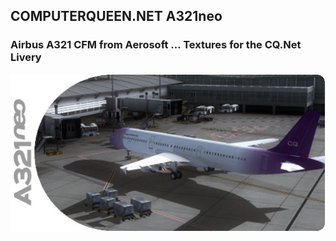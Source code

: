 ## COMPUTERQUEEN.NET A321neo
### Airbus A321 CFM from Aerosoft ... Textures for the CQ.Net Livery
<img src="https://github.com/dizzyqueen/CQNet_fsx_plane_paints/blob/master/CQ_A321/thumbnail.jpg">
